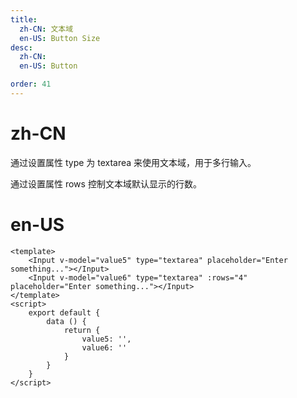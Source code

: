 ```yaml
---
title:
  zh-CN: 文本域
  en-US: Button Size
desc:
  zh-CN:
  en-US: Button

order: 41
---
```


# zh-CN
通过设置属性 type 为 textarea 来使用文本域，用于多行输入。

通过设置属性 rows 控制文本域默认显示的行数。

# en-US



```vue
<template>
    <Input v-model="value5" type="textarea" placeholder="Enter something..."></Input>
    <Input v-model="value6" type="textarea" :rows="4" placeholder="Enter something..."></Input>
</template>
<script>
    export default {
        data () {
            return {
                value5: '',
                value6: ''
            }
        }
    }
</script>

```
